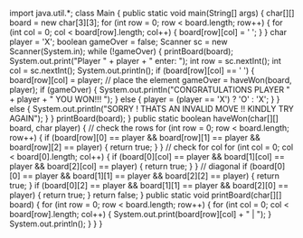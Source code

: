import java.util.*;
class Main {
  public static void main(String[] args) {
    char[][] board = new char[3][3];
    for (int row = 0; row < board.length; row++) {
      for (int col = 0; col < board[row].length; col++) {
        board[row][col] = ' ';
      }
    }
    char player = 'X';
    boolean gameOver = false;
    Scanner sc = new Scanner(System.in);
    while (!gameOver) {
      printBoard(board);
      System.out.print("Player " + player + " enter: ");
      int row = sc.nextInt();
      int col = sc.nextInt();
      System.out.println();
      if (board[row][col] == ' ') {
        board[row][col] = player; // place the element
        gameOver = haveWon(board, player);
        if (gameOver) {
          System.out.println("CONGRATULATIONS PLAYER " + player + " YOU WON!!! ");
        } else {
          player = (player == 'X') ? 'O' : 'X';
        }
      } else {
        System.out.println("SORRY ! THATS AN INVALID MOVE !! KINDLY TRY AGAIN");
      }
    }
    printBoard(board);
  }
  public static boolean haveWon(char[][] board, char player) {
    // check the rows
    for (int row = 0; row < board.length; row++) {
      if (board[row][0] == player && board[row][1] == player && board[row][2] == player) {
        return true;
      }
    }
    // check for col
    for (int col = 0; col < board[0].length; col++) {
      if (board[0][col] == player && board[1][col] == player && board[2][col] == player) {
        return true;
      }
    }
    // diagonal
    if (board[0][0] == player && board[1][1] == player && board[2][2] == player) {
      return true;
    }
    if (board[0][2] == player && board[1][1] == player && board[2][0] == player) {
      return true;
    }
    return false;
  }
  public static void printBoard(char[][] board) {
    for (int row = 0; row < board.length; row++) {
      for (int col = 0; col < board[row].length; col++) {
        System.out.print(board[row][col] + " | ");
      }
      System.out.println();
    }
  }
}
